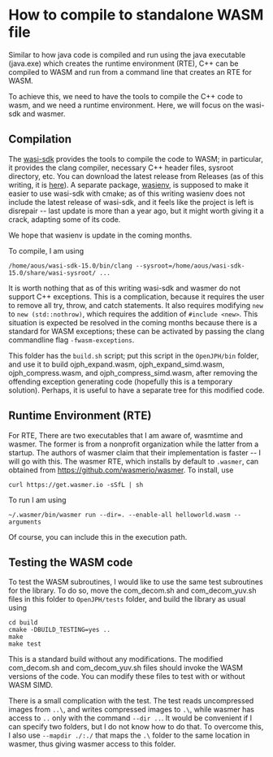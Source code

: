 # How to compile to standalone WASM file

Similar to how java code is compiled and run using the java executable (java.exe) which creates the runtime environment (RTE), C++ can be compiled to WASM and run from a command line that creates an RTE for WASM.

To achieve this, we need to have the tools to compile the C++ code to wasm, and we need a runtime environment.  Here, we will focus on the wasi-sdk and wasmer.

## Compilation

The [wasi-sdk](https://github.com/WebAssembly/wasi-sdk) provides the tools to compile the code to WASM; in particular, it provides the clang compiler, necessary C++ header files, sysroot directory, etc.  You can download the latest release from Releases (as of this writing, it is [here](https://github.com/WebAssembly/wasi-sdk/releases/tag/wasi-sdk-15)).  A separate package, [wasienv](https://github.com/wasienv/wasienv), is supposed to make it easier to use wasi-sdk with cmake; as of this writing wasienv does not include the latest release of wasi-sdk, and it feels like the project is left is disrepair -- last update is more than a year ago, but it might worth giving it a crack, adapting some of its code.

We hope that wasienv is update in the coming months.

To compile, I am using 

    /home/aous/wasi-sdk-15.0/bin/clang --sysroot=/home/aous/wasi-sdk-15.0/share/wasi-sysroot/ ...


It is worth nothing that as of this writing wasi-sdk and wasmer do not support C++ exceptions.  This is a complication, because it requires the user to remove all try, throw, and catch statements. It also requires modifying ```new``` to ```new (std::nothrow)```, which requires the addition of ```#include <new>```.  This situation is expected be resolved in the coming months because there is a standard for WASM exceptions; these can be activated by passing the clang commandline flag ```-fwasm-exceptions```.

This folder has the ```build.sh``` script; put this script in the ```OpenJPH/bin``` folder, and use it to build ojph_expand.wasm, ojph_expand_simd.wasm, ojph_compress.wasm, and ojph_compress_simd.wasm, after removing the offending exception generating code (hopefully this is a temporary solution). Perhaps, it is useful to have a separate tree for this modified code.

## Runtime Environment (RTE)

For RTE, There are two executables that I am aware of, wasmtime and wasmer. The former is from a nonprofit organization while the latter from a startup.  The authors of wasmer claim that their implementation is faster -- I will go with this. The wasmer RTE, which installs by default to ```.wasmer```, can obtained from https://github.com/wasmerio/wasmer.  To install, use

    curl https://get.wasmer.io -sSfL | sh


To run I am using 

    ~/.wasmer/bin/wasmer run --dir=. --enable-all helloworld.wasm -- arguments

Of course, you can include this in the execution path.

## Testing the WASM code

To test the WASM subroutines, I would like to use the same test subroutines for the library.  To do so, move the com_decom.sh and com_decom_yuv.sh files in this folder to ```OpenJPH/tests``` folder, and build the library as usual using 

    cd build
    cmake -DBUILD_TESTING=yes ..
    make
    make test

This is a standard build without any modifications. The modified com_decom.sh and com_decom_yuv.sh files should invoke the WASM versions of the code.  You can modify these files to test with or without WASM SIMD.

There is a small complication with the test.  The test reads uncompressed images from ```..\```, and writes compressed images to ```.\```, while wasmer has access to ```..``` only with the command ```--dir ..```.  It would be convenient if I can specify two folders, but I do not know how to do that.   To overcome this, I also use ```--mapdir ./:./``` that maps the ```.\``` folder to the same location in wasmer, thus giving wasmer access to this folder.






